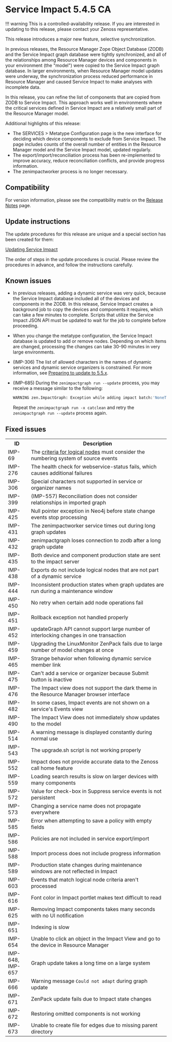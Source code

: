 # Service Impact 5.4.5 CA

!!! warning
    This is a controlled-availability release. If you are interested in
    updating to this release, please contact your Zenoss representative.

 This release introduces a major
new feature, selective synchronization.

In previous releases, the Resource Manager Zope Object Database (ZODB)
and the Service Impact graph database were tightly synchronized, and all
of the relationships among Resource Manager devices and components in
your environment (the "model") were copied to the Service Impact graph
database. In larger environments, when Resource Manager model updates
were underway, the synchronization process reduced performance in
Resource Manager and caused Service Impact to make analyses with
incomplete data.

In this release, you can refine the list of components that are copied
from ZODB to Service Impact. This approach works well in environments
where the critical services defined in Service Impact are a relatively
small part of the Resource Manager model.

Additional highlights of this release:

-   The SERVICES &gt; Metatype Configuration page is the new interface
    for deciding which device components to exclude from Service Impact.
    The page includes counts of the overall number of entities in the
    Resource Manager model and the Service Impact model, updated
    regularly.
-   The export/import/reconciliation process has been re-implemented to
    improve accuracy, reduce reconciliation conflicts, and provide
    progress information.
-   The zenimpactworker process is no longer necessary.

## Compatibility

For version information, please see the compatibility matrix on the
[Release Notes](/imp/install/release-notes.html)
page.

## Update instructions

The update procedures for this release are unique and a special section
has been created for them:

[Updating Service Impact](/imp/install/installation-procedures.html)

The order of steps in the update procedures is crucial. Please review
the procedures in advance, and follow the instructions carefully.

## Known issues

-   In previous releases, adding a dynamic service was very quick,
    because the Service Impact database included all of the devices and
    components in the ZODB. In this release, Service Impact creates a
    background job to copy the devices and components it requires, which
    can take a few minutes to complete. Scripts that utilize the Service
    Impact JSON API must be updated to wait for the job to complete
    before proceeding.

-   When you change the metatype configuration, the Service Impact
    database is updated to add or remove nodes. Depending on which items
    are changed, processing the changes can take 30-90 minutes in very
    large environments.

-   (IMP-306) The list of allowed characters in the names of dynamic
    services and dynamic service organizers is constrained. For more
    information, see [Preparing to update to 5.5.x](/imp/install/upgrade.html).

-   (IMP-685) During the `zenimpactgraph run --update`
    process, you may receive a message similar to the following:

    ```sh
    WARNING zen.ImpactGraph: Exception while adding impact batch:'NoneType' object has no attribute '__module__', number tried: 9 (a retry number > 5)
    ```

    Repeat the `zenimpactgraph run -x catclean` and retry the
    `zenimpactgraph run --update` process again.

## Fixed issues

<table>
<tbody>
<tr markdown="1">
<th>ID</th>
<th>Description</th>
</tr>

<tr markdown="1">
<td>IMP-69</td>
<td>The <a href="/imp/using/logical-nodes.html#criteria">criteria for logical nodes</a> must consider the numbering system of source events</td>
</tr>
<tr markdown="1">
<td>IMP-276</td>
<td>The health check for webservice-status fails, which causes additional failures</td>
</tr>
<tr markdown="1">
<td>IMP-306</td>
<td>Special characters not supported in service or organizer names</td>
</tr>
<tr markdown="1">
<td>IMP-399</td>
<td>(IMP-557) Reconciliation does not consider relationships in imported graph </td>
</tr>
<tr markdown="1">
<td>IMP-425</td>
<td>Null pointer exception in Neo4j before state change events stop processing</td>
</tr>
<tr markdown="1">
<td>IMP-431</td>
<td>The zenimpactworker service times out during long graph updates</td>
</tr>
<tr markdown="1">
<td>IMP-432</td>
<td>zenimpactgraph loses connection to zodb after a long graph update</td>
</tr>
<tr markdown="1">
<td>IMP-435</td>
<td>Both device and component production state are sent to the impact server</td>
</tr>
<tr markdown="1">
<td>IMP-438</td>
<td>Exports do not include logical nodes that are not part of a dynamic service</td>
</tr>
<tr markdown="1">
<td> IMP-444 </td>
<td>Inconsistent production states when graph updates are run during a maintenance window</td>
</tr>
<tr markdown="1">
<td> IMP-450 </td>
<td>No retry when certain add node operations fail</td>
</tr>
<tr markdown="1">
<td> IMP-451 </td>
<td>Rollback exception not handled properly</td>
</tr>
<tr markdown="1">
<td> IMP-452 </td>
<td>updateGraph API cannot support large number of interlocking changes in one transaction</td>
</tr>
<tr markdown="1">
<td> IMP-459 </td>
<td>Upgrading the LinuxMonitor ZenPack fails due to large number of model changes at once</td>
</tr>
<tr markdown="1">
<td> IMP-465 </td>
<td>Strange behavior when following dynamic service member link</td>
</tr>
<tr markdown="1">
<td> IMP-475 </td>
<td>Can't add a service or organizer because Submit button is inactive</td>
</tr>
<tr markdown="1">
<td> IMP-476 </td>
<td>The Impact view does not support the dark theme in the Resource Manager browser interface</td>
</tr>
<tr markdown="1">
<td> IMP-482 </td>
<td>In some cases, Impact events are not shown on a service's Events view</td>
</tr>
<tr markdown="1">
<td> IMP-490 </td>
<td>The Impact View does not immediately show updates to the model</td>
</tr>
<tr markdown="1">
<td> IMP-514 </td>
<td>A warning message is displayed constantly during normal use</td>
</tr>
<tr markdown="1">
<td>IMP-543</td>
<td>The upgrade.sh script is not working properly</td>
</tr>
<tr markdown="1">
<td> IMP-552 </td>
<td>Impact does not provide accurate data to the Zenoss call home feature</td>
</tr>
<tr markdown="1">
<td>IMP-559</td>
<td>Loading search results is slow on larger devices with many components</td>
</tr>
<tr markdown="1">
<td> IMP-572 </td>
<td>Value for check-box in Suppress service events is not persistent</td>
</tr>
<tr markdown="1">
<td> IMP-573 </td>
<td>Changing a service name does not propagate everywhere</td>
</tr>
<tr markdown="1">
<td> IMP-585 </td>
<td>Error when attempting to save a policy with empty fields</td>
</tr>
<tr markdown="1">
<td> IMP-586 </td>
<td>Policies are not included in service export/import</td>
</tr>
<tr markdown="1">
<td> IMP-588 </td>
<td>Import process does not include progress information</td>
</tr>
<tr markdown="1">
<td> IMP-589 </td>
<td>Production state changes during maintenance windows are not reflected in Impact</td>
</tr>
<tr markdown="1">
<td> IMP-603 </td>
<td>Events that match logical node criteria aren't processed</td>
</tr>
<tr markdown="1">
<td> IMP-616 </td>
<td>Font color in Impact portlet makes text difficult to read</td>
</tr>
<tr markdown="1">
<td>IMP-625</td>
<td>Removing Impact components takes many seconds with no UI notification</td>
</tr>
<tr markdown="1">
<td>IMP-651</td>
<td>Indexing is slow</td>
</tr>
<tr markdown="1">
<td>IMP-654</td>
<td>Unable to click an object in the Impact View and go to the device in Resource Manager</td>
</tr>
<tr markdown="1">
<td>IMP-648,<br />
IMP-657</td>
<td>Graph update takes a long time on a large system</td>
</tr>
<tr markdown="1">
<td>IMP-666</td>
<td>Warning message <code>Could not adapt</code> during graph update</td>
</tr>
<tr markdown="1">
<td>IMP-671</td>
<td>ZenPack update fails due to Impact state changes</td>
</tr>
<tr markdown="1">
<td> IMP-672 </td>
<td>Restoring omitted components is not working</td>
</tr>
<tr markdown="1">
<td>IMP-673</td>
<td>Unable to create file for edges due to missing parent directory</td>
</tr>
</tbody>
</table>
